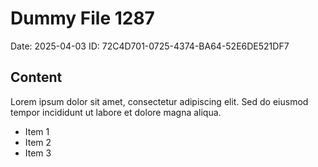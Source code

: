 # Dummy File 1287

Date: 2025-04-03
ID: 72C4D701-0725-4374-BA64-52E6DE521DF7

## Content

Lorem ipsum dolor sit amet, consectetur adipiscing elit.
Sed do eiusmod tempor incididunt ut labore et dolore magna aliqua.

* Item 1
* Item 2
* Item 3

